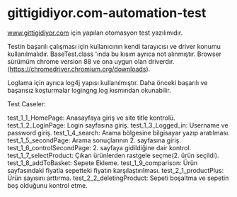 # gittigidiyor.com-automation-test

www.gittigidiyor.com için yapılan otomasyon test yazılımıdır.

Testin başarılı çalışması için kullanıcının kendi tarayıcısı ve driver konumu kullanılmalıdır. BaseTest.class 'ında bu kısım ayrıca not alınmıştır. Browser sürümüm chrome version 88 ve ona uygun olan driverdır. (https://chromedriver.chromium.org/downloads).

Loglama için ayrıca log4j yapısı kullanılmıştır. Daha önceki başarılı ve başarısız koşturmalar logingng.log kısmından okunabilir.


Test Caseler:

test_1_1_HomePage: Anasayfaya giriş ve site title kontrolü.
test_1_2_LoginPage: Login sayfasına giriş.
test_1_3_Logged_in: Username ve password giriş.
test_1_4_search: Arama bölgesine bilgisayar yazıp aratılması.
test_1_5_secondPage: Arama sonuçlarının 2. sayfasına giriş.
test_1_6_controlSecondPage: 2. sayfaya gidildiğine dair kontrol.
test_1_7_selectProduct: Çıkan ürünlerden rastgele seçme(2. ürün seçildi).
test_1_8_addToBasket: Sepete Ekleme.
test_1_9_comparison: Ürün sayfasındaki fiyatla sepetteki fiyatın karşılaştırılması.
test_2_1_productPlus: Ürün sayısını arttırma.
test_2_2_deletingProduct: Sepeti boşaltma ve sepetin boş olduğunu kontrol etme.
